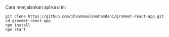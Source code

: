 Cara menjalankan aplikasi ini
```
git clone https://github.com/ihsanmaulanahamdani/grommet-react-app.git
cd grommet-react-app
npm install
npm start
```